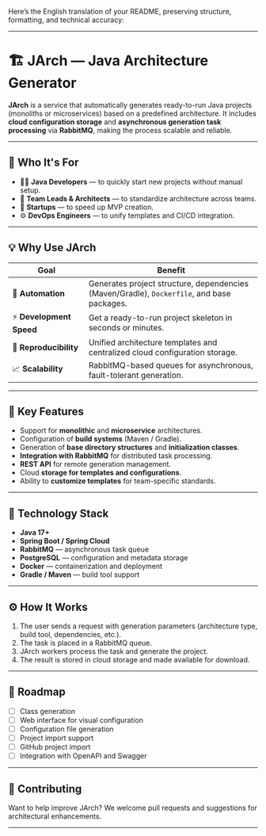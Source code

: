 Here’s the English translation of your README, preserving structure, formatting, and technical accuracy:

---

# 🏗️ JArch — Java Architecture Generator

**JArch** is a service that automatically generates ready-to-run Java projects (monoliths or microservices) based on a predefined architecture.
It includes **cloud configuration storage** and **asynchronous generation task processing** via **RabbitMQ**, making the process scalable and reliable.

---

## 🚀 Who It's For

* 👨‍💻 **Java Developers** — to quickly start new projects without manual setup.
* 🧠 **Team Leads & Architects** — to standardize architecture across teams.
* 🚀 **Startups** — to speed up MVP creation.
* ⚙️ **DevOps Engineers** — to unify templates and CI/CD integration.

---

## 💡 Why Use JArch

| Goal                    | Benefit                                                                                    |
| ----------------------- | ------------------------------------------------------------------------------------------ |
| 🧩 **Automation**       | Generates project structure, dependencies (Maven/Gradle), `Dockerfile`, and base packages. |
| ⚡ **Development Speed** | Get a ready-to-run project skeleton in seconds or minutes.                                 |
| 🔁 **Reproducibility**  | Unified architecture templates and centralized cloud configuration storage.                |
| 📈 **Scalability**      | RabbitMQ-based queues for asynchronous, fault-tolerant generation.                         |

---

## 🧱 Key Features

* Support for **monolithic** and **microservice** architectures.
* Configuration of **build systems** (Maven / Gradle).
* Generation of **base directory structures** and **initialization classes**.
* **Integration with RabbitMQ** for distributed task processing.
* **REST API** for remote generation management.
* Cloud **storage for templates and configurations**.
* Ability to **customize templates** for team-specific standards.

---

## 🧩 Technology Stack

* **Java 17+**
* **Spring Boot / Spring Cloud**
* **RabbitMQ** — asynchronous task queue
* **PostgreSQL** — configuration and metadata storage
* **Docker** — containerization and deployment
* **Gradle / Maven** — build tool support

---

## ⚙️ How It Works

1. The user sends a request with generation parameters (architecture type, build tool, dependencies, etc.).
2. The task is placed in a RabbitMQ queue.
3. JArch workers process the task and generate the project.
4. The result is stored in cloud storage and made available for download.

---

## 🧰 Roadmap

* [ ] Class generation
* [ ] Web interface for visual configuration
* [ ] Configuration file generation
* [ ] Project import support
* [ ] GitHub project import
* [ ] Integration with OpenAPI and Swagger

---

## 🤝 Contributing

Want to help improve JArch?
We welcome pull requests and suggestions for architectural enhancements.

---
